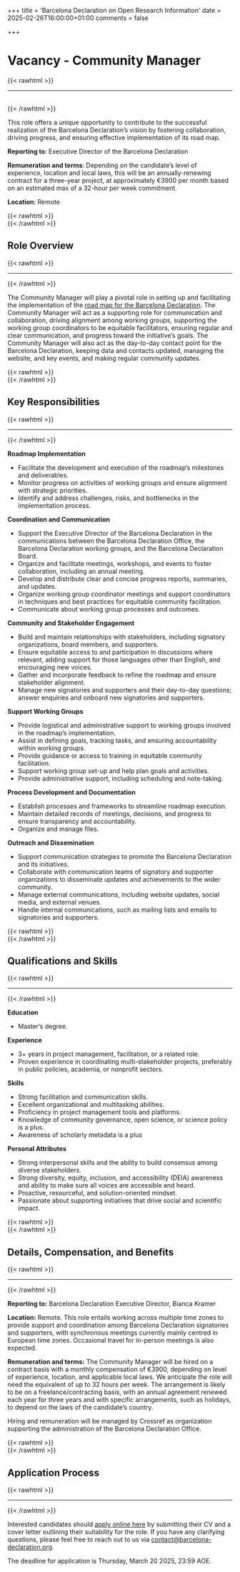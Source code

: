 +++
title = 'Barcelona Declaration on Open Research Information'
date = 2025-02-26T16:00:00+01:00
comments = false

+++

#  Vacancy - Community Manager
{{< rawhtml >}}
<hr class="small">
</br>
{{< /rawhtml >}}

This role offers a unique opportunity to contribute to the successful realization of the Barcelona Declaration’s vision by fostering collaboration, driving progress, and ensuring effective implementation of its road map.

**Reporting to**: Executive Director of the Barcelona Declaration

**Remuneration and terms**: Depending on the candidate’s level of experience, location and local laws, this will be an annually-renewing contract for a three-year project, at approximately €3900 per month based on an estimated max of a 32-hour per week commitment. 

**Location**: Remote

{{< rawhtml >}}
</br>
{{< /rawhtml >}}
## Role Overview 
{{< rawhtml >}}
<hr class="small">
{{< /rawhtml >}}

The Community Manager will play a pivotal role in setting up and facilitating the implementation of the [road map for the Barcelona Declaration](/roadmap). The Community Manager will act as a supporting role for communication and collaboration, driving alignment among working groups, supporting the working group coordinators to be equitable facilitators, ensuring regular and clear communication, and progress toward the initiative’s goals. The Community Manager will also act as the day-to-day contact point for the Barcelona Declaration, keeping data and contacts updated, managing the website, and key events, and making regular community updates.

{{< rawhtml >}}
</br>
{{< /rawhtml >}}
## Key Responsibilities
{{< rawhtml >}}
<hr class="small">
{{< /rawhtml >}}

**Roadmap Implementation**
- Facilitate the development and execution of the roadmap’s milestones and deliverables.
- Monitor progress on activities of working groups and ensure alignment with strategic priorities.
- Identify and address challenges, risks, and bottlenecks in the implementation process.

**Coordination and Communication**
- Support the Executive Director of the Barcelona Declaration in the communications between the Barcelona Declaration Office, the Barcelona Declaration working groups, and the Barcelona Declaration Board.
- Organize and facilitate meetings, workshops, and events to foster collaboration, including an annual meeting.
- Develop and distribute clear and concise progress reports, summaries, and updates.
- Organize working group coordinator meetings and support coordinators in techniques and best practices for equitable community facilitation.
- Communicate about working group processes and outcomes.

**Community and Stakeholder Engagement**
- Build and maintain relationships with stakeholders, including signatory organizations, board members, and supporters.
- Ensure equitable access to and participation in discussions where relevant, adding support for those languages other than English, and encouraging new voices.
- Gather and incorporate feedback to refine the roadmap and ensure stakeholder alignment.
- Manage new signatories and supporters and their day-to-day questions; answer enquiries and onboard new signatories and supporters.

**Support Working Groups**
- Provide logistical and administrative support to working groups involved in the roadmap’s implementation.
- Assist in defining goals, tracking tasks, and ensuring accountability within working groups.
- Provide guidance or access to training in equitable community facilitation.
- Support working group set-up and help plan goals and activities.
- Provide administrative support, including scheduling and note-taking.

**Process Development and Documentation**
- Establish processes and frameworks to streamline roadmap execution.
- Maintain detailed records of meetings, decisions, and progress to ensure transparency and accountability.
- Organize and manage files.

**Outreach and Dissemination**
- Support communication strategies to promote the Barcelona Declaration and its initiatives.
- Collaborate with communication teams of signatory and supporter organizations to disseminate updates and achievements to the wider community.
- Manage external communications, including website updates, social media, and external venues.
- Handle internal communications, such as mailing lists and emails to signatories and supporters.


{{< rawhtml >}}
</br>
{{< /rawhtml >}}
## Qualifications and Skills
{{< rawhtml >}}
<hr class="small">
{{< /rawhtml >}}

**Education**
- Master’s degree.

**Experience**
- 3+ years in project management, facilitation, or a related role.
- Proven experience in coordinating multi-stakeholder projects, preferably in public policies, academia, or nonprofit sectors.

**Skills**
- Strong facilitation and communication skills.
- Excellent organizational and multitasking abilities.
- Proficiency in project management tools and platforms.
- Knowledge of community governance, open science, or science policy is a plus.
- Awareness of scholarly metadata is a plus

**Personal Attributes**
- Strong interpersonal skills and the ability to build consensus among diverse stakeholders.
- Strong diversity, equity, inclusion, and accessibility (DEIA) awareness and ability to make sure all voices are accessible and heard.
- Proactive, resourceful, and solution-oriented mindset.
- Passionate about supporting initiatives that drive social and scientific impact.


{{< rawhtml >}}
</br>
{{< /rawhtml >}}
## Details, Compensation, and Benefits
{{< rawhtml >}}
<hr class="small">
{{< /rawhtml >}}

**Reporting to:** Barcelona Declaration Executive Director, Bianca Kramer  

**Location:** Remote. 
This role entails working across multiple time zones to provide support and coordination among Barcelona Declaration signatories and supporters, with synchronous meetings currently mainly centred in European time zones. Occasional travel for in-person meetings is also expected. 

**Remuneration and terms:** The Community Manager will be hired on a contract basis with a monthly compensation of €3900, depending on level of experience, location, and applicable local laws. We anticipate the role will need the equivalent of up to 32 hours per week. The arrangement is likely to be on a freelance/contracting basis, with an annual agreement renewed each year for three years and with specific arrangements, such as holidays, to depend on the laws of the candidate’s country. 

Hiring and remuneration will be managed by Crossref as organization supporting the administration of the Barcelona Declaration Office.

{{< rawhtml >}}
</br>
{{< /rawhtml >}}
## Application Process
{{< rawhtml >}}
<hr class="small">
{{< /rawhtml >}}

Interested candidates should [apply online here](https://100hires.com/j/Dy6zRdy/apply) by submitting their CV and a cover letter outlining their suitability for the role. If you have any clarifying questions, please feel free to reach out to us via [contact@barcelona-declaration.org](mailto:contact@barcelona-declaration.org).

The deadline for application is Thursday, March 20 2025, 23:59 AOE.

